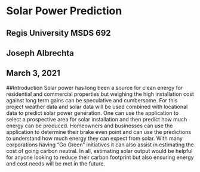 # Solar Power Prediction
## Regis University MSDS 692
## Joseph Albrechta
## March 3, 2021

##Introduction
Solar power has long been a source for clean energy for residential and commercial properties but weighing the high installation cost against long term gains can be speculative and cumbersome. For this project weather data and solar data will be used combined with locational data to predict solar power generation. One can use the application to select a prospective area for solar installation and then predict how much energy can be produced. Homeowners and businesses can use the application to determine their brake even point and can use the predictions to understand how much energy they can expect from solar. With many corporations having “Go Green” initiatives it can also assist in estimating the cost of going carbon neutral. In all, estimating solar output would be helpful for anyone looking to reduce their carbon footprint but also ensuring energy and cost needs will be met in the future. 
